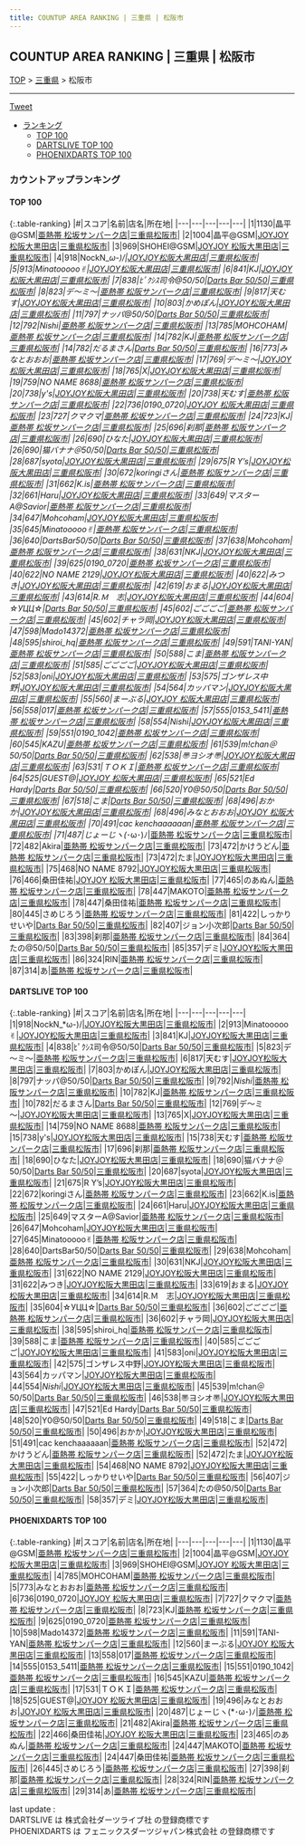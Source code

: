 ```yaml
---
title: COUNTUP AREA RANKING | 三重県 | 松阪市
---
```

## COUNTUP AREA RANKING | 三重県 | 松阪市

[TOP](/darts/rank/) > [三重県](/darts/rank/三重県/) > 松阪市

___

<a href="https://twitter.com/share?ref_src=twsrc%5Etfw" data-text="COUNTUP AREA RANKING | 三重県松阪市" class="twitter-share-button" data-hashtags="DARTSLIVE,PHOENIXDARTS,darts,ダーツ" data-show-count="false">Tweet</a>

* [ランキング](#カウントアップランキング)
    * [TOP 100](#top-100)
    * [DARTSLIVE TOP 100](#dartslive-top-100)
    * [PHOENIXDARTS TOP 100](#phoenixdarts-top-100)

### カウントアップランキング

#### TOP 100



{:.table-ranking}
|#|スコア|名前|店名|所在地|
|---|---|---|---|---|
|1|1130|<span class="rank-name-pd">晶平@GSM</span>|<a href="https://vs.phoenixdarts.com/jp/shop/shopDetailInfo/s_63458?s_seq=63458">亜熱帯 松坂サンパーク店</a>|<a href="/darts/rank/三重県/松阪市">三重県松阪市</a>|
|2|1004|<span class="rank-name-pd">晶平@GSM</span>|<a href="https://vs.phoenixdarts.com/jp/shop/shopDetailInfo/s_46733?s_seq=46733">JOYJOY 松阪大黒田店</a>|<a href="/darts/rank/三重県/松阪市">三重県松阪市</a>|
|3|969|<span class="rank-name-pd">SHOHEI@GSM</span>|<a href="https://vs.phoenixdarts.com/jp/shop/shopDetailInfo/s_46733?s_seq=46733">JOYJOY 松阪大黒田店</a>|<a href="/darts/rank/三重県/松阪市">三重県松阪市</a>|
|4|918|<span class="rank-name-dl">NockN_*ω-)/</span>|<a href="https://search.dartslive.com/jp/shop/e9893c98e6138b8a790ab824ce8730e5">JOYJOY松阪大黒田店</a>|<a href="/darts/rank/三重県/松阪市">三重県松阪市</a>|
|5|913|<span class="rank-name-dl">Minatooooo✌︎</span>|<a href="https://search.dartslive.com/jp/shop/e9893c98e6138b8a790ab824ce8730e5">JOYJOY松阪大黒田店</a>|<a href="/darts/rank/三重県/松阪市">三重県松阪市</a>|
|6|841|<span class="rank-name-dl">KJ</span>|<a href="https://search.dartslive.com/jp/shop/e9893c98e6138b8a790ab824ce8730e5">JOYJOY松阪大黒田店</a>|<a href="/darts/rank/三重県/松阪市">三重県松阪市</a>|
|7|838|<span class="rank-name-dl">ﾋﾟｸｼｽ司令@50/50</span>|<a href="https://search.dartslive.com/jp/shop/cb52587c41e9942d0d9b047a20a7ba1e">Darts Bar 50/50</a>|<a href="/darts/rank/三重県/松阪市">三重県松阪市</a>|
|8|823|<span class="rank-name-dl">デ～ミ～</span>|<a href="https://search.dartslive.com/jp/shop/e28bac3f00a9e07b28032249b44395af">亜熱帯 松阪サンパーク店</a>|<a href="/darts/rank/三重県/松阪市">三重県松阪市</a>|
|9|817|<span class="rank-name-dl">天むす</span>|<a href="https://search.dartslive.com/jp/shop/e9893c98e6138b8a790ab824ce8730e5">JOYJOY松阪大黒田店</a>|<a href="/darts/rank/三重県/松阪市">三重県松阪市</a>|
|10|803|<span class="rank-name-dl">かめぽん</span>|<a href="https://search.dartslive.com/jp/shop/e9893c98e6138b8a790ab824ce8730e5">JOYJOY松阪大黒田店</a>|<a href="/darts/rank/三重県/松阪市">三重県松阪市</a>|
|11|797|<span class="rank-name-dl">ナッパ@50/50</span>|<a href="https://search.dartslive.com/jp/shop/cb52587c41e9942d0d9b047a20a7ba1e">Darts Bar 50/50</a>|<a href="/darts/rank/三重県/松阪市">三重県松阪市</a>|
|12|792|<span class="rank-name-dl">*Nishi*</span>|<a href="https://search.dartslive.com/jp/shop/e28bac3f00a9e07b28032249b44395af">亜熱帯 松阪サンパーク店</a>|<a href="/darts/rank/三重県/松阪市">三重県松阪市</a>|
|13|785|<span class="rank-name-pd">MOHCOHAM</span>|<a href="https://vs.phoenixdarts.com/jp/shop/shopDetailInfo/s_63458?s_seq=63458">亜熱帯 松坂サンパーク店</a>|<a href="/darts/rank/三重県/松阪市">三重県松阪市</a>|
|14|782|<span class="rank-name-dl">KJ</span>|<a href="https://search.dartslive.com/jp/shop/e28bac3f00a9e07b28032249b44395af">亜熱帯 松阪サンパーク店</a>|<a href="/darts/rank/三重県/松阪市">三重県松阪市</a>|
|14|782|<span class="rank-name-dl">だるまさん</span>|<a href="https://search.dartslive.com/jp/shop/cb52587c41e9942d0d9b047a20a7ba1e">Darts Bar 50/50</a>|<a href="/darts/rank/三重県/松阪市">三重県松阪市</a>|
|16|773|<span class="rank-name-pd">みなとおおお</span>|<a href="https://vs.phoenixdarts.com/jp/shop/shopDetailInfo/s_63458?s_seq=63458">亜熱帯 松坂サンパーク店</a>|<a href="/darts/rank/三重県/松阪市">三重県松阪市</a>|
|17|769|<span class="rank-name-dl">デ～ミ～</span>|<a href="https://search.dartslive.com/jp/shop/e9893c98e6138b8a790ab824ce8730e5">JOYJOY松阪大黒田店</a>|<a href="/darts/rank/三重県/松阪市">三重県松阪市</a>|
|18|765|<span class="rank-name-dl">X</span>|<a href="https://search.dartslive.com/jp/shop/e9893c98e6138b8a790ab824ce8730e5">JOYJOY松阪大黒田店</a>|<a href="/darts/rank/三重県/松阪市">三重県松阪市</a>|
|19|759|<span class="rank-name-dl">NO NAME 8688</span>|<a href="https://search.dartslive.com/jp/shop/e28bac3f00a9e07b28032249b44395af">亜熱帯 松阪サンパーク店</a>|<a href="/darts/rank/三重県/松阪市">三重県松阪市</a>|
|20|738|<span class="rank-name-dl">y&#x27;s</span>|<a href="https://search.dartslive.com/jp/shop/e9893c98e6138b8a790ab824ce8730e5">JOYJOY松阪大黒田店</a>|<a href="/darts/rank/三重県/松阪市">三重県松阪市</a>|
|20|738|<span class="rank-name-dl">天むす</span>|<a href="https://search.dartslive.com/jp/shop/e28bac3f00a9e07b28032249b44395af">亜熱帯 松阪サンパーク店</a>|<a href="/darts/rank/三重県/松阪市">三重県松阪市</a>|
|22|736|<span class="rank-name-pd">0190_0720</span>|<a href="https://vs.phoenixdarts.com/jp/shop/shopDetailInfo/s_46733?s_seq=46733">JOYJOY 松阪大黒田店</a>|<a href="/darts/rank/三重県/松阪市">三重県松阪市</a>|
|23|727|<span class="rank-name-pd">クマクマ</span>|<a href="https://vs.phoenixdarts.com/jp/shop/shopDetailInfo/s_63458?s_seq=63458">亜熱帯 松坂サンパーク店</a>|<a href="/darts/rank/三重県/松阪市">三重県松阪市</a>|
|24|723|<span class="rank-name-pd">KJ</span>|<a href="https://vs.phoenixdarts.com/jp/shop/shopDetailInfo/s_63458?s_seq=63458">亜熱帯 松坂サンパーク店</a>|<a href="/darts/rank/三重県/松阪市">三重県松阪市</a>|
|25|696|<span class="rank-name-dl">刹那</span>|<a href="https://search.dartslive.com/jp/shop/e28bac3f00a9e07b28032249b44395af">亜熱帯 松阪サンパーク店</a>|<a href="/darts/rank/三重県/松阪市">三重県松阪市</a>|
|26|690|<span class="rank-name-dl">ひなた</span>|<a href="https://search.dartslive.com/jp/shop/e9893c98e6138b8a790ab824ce8730e5">JOYJOY松阪大黒田店</a>|<a href="/darts/rank/三重県/松阪市">三重県松阪市</a>|
|26|690|<span class="rank-name-dl">猫バナナ＠50/50</span>|<a href="https://search.dartslive.com/jp/shop/cb52587c41e9942d0d9b047a20a7ba1e">Darts Bar 50/50</a>|<a href="/darts/rank/三重県/松阪市">三重県松阪市</a>|
|28|687|<span class="rank-name-dl">syota</span>|<a href="https://search.dartslive.com/jp/shop/e9893c98e6138b8a790ab824ce8730e5">JOYJOY松阪大黒田店</a>|<a href="/darts/rank/三重県/松阪市">三重県松阪市</a>|
|29|675|<span class="rank-name-dl">R Y’s</span>|<a href="https://search.dartslive.com/jp/shop/e9893c98e6138b8a790ab824ce8730e5">JOYJOY松阪大黒田店</a>|<a href="/darts/rank/三重県/松阪市">三重県松阪市</a>|
|30|672|<span class="rank-name-dl">koringiさん</span>|<a href="https://search.dartslive.com/jp/shop/e28bac3f00a9e07b28032249b44395af">亜熱帯 松阪サンパーク店</a>|<a href="/darts/rank/三重県/松阪市">三重県松阪市</a>|
|31|662|<span class="rank-name-dl">K.is</span>|<a href="https://search.dartslive.com/jp/shop/e28bac3f00a9e07b28032249b44395af">亜熱帯 松阪サンパーク店</a>|<a href="/darts/rank/三重県/松阪市">三重県松阪市</a>|
|32|661|<span class="rank-name-dl">Haru</span>|<a href="https://search.dartslive.com/jp/shop/e9893c98e6138b8a790ab824ce8730e5">JOYJOY松阪大黒田店</a>|<a href="/darts/rank/三重県/松阪市">三重県松阪市</a>|
|33|649|<span class="rank-name-dl">マスターA@Savior</span>|<a href="https://search.dartslive.com/jp/shop/e28bac3f00a9e07b28032249b44395af">亜熱帯 松阪サンパーク店</a>|<a href="/darts/rank/三重県/松阪市">三重県松阪市</a>|
|34|647|<span class="rank-name-dl">Mohcoham</span>|<a href="https://search.dartslive.com/jp/shop/e9893c98e6138b8a790ab824ce8730e5">JOYJOY松阪大黒田店</a>|<a href="/darts/rank/三重県/松阪市">三重県松阪市</a>|
|35|645|<span class="rank-name-dl">Minatooooo✌︎</span>|<a href="https://search.dartslive.com/jp/shop/e28bac3f00a9e07b28032249b44395af">亜熱帯 松阪サンパーク店</a>|<a href="/darts/rank/三重県/松阪市">三重県松阪市</a>|
|36|640|<span class="rank-name-dl">DartsBar50/50</span>|<a href="https://search.dartslive.com/jp/shop/cb52587c41e9942d0d9b047a20a7ba1e">Darts Bar 50/50</a>|<a href="/darts/rank/三重県/松阪市">三重県松阪市</a>|
|37|638|<span class="rank-name-dl">Mohcoham</span>|<a href="https://search.dartslive.com/jp/shop/e28bac3f00a9e07b28032249b44395af">亜熱帯 松阪サンパーク店</a>|<a href="/darts/rank/三重県/松阪市">三重県松阪市</a>|
|38|631|<span class="rank-name-dl">NKJ</span>|<a href="https://search.dartslive.com/jp/shop/e9893c98e6138b8a790ab824ce8730e5">JOYJOY松阪大黒田店</a>|<a href="/darts/rank/三重県/松阪市">三重県松阪市</a>|
|39|625|<span class="rank-name-pd">0190_0720</span>|<a href="https://vs.phoenixdarts.com/jp/shop/shopDetailInfo/s_63458?s_seq=63458">亜熱帯 松坂サンパーク店</a>|<a href="/darts/rank/三重県/松阪市">三重県松阪市</a>|
|40|622|<span class="rank-name-dl">NO NAME 2129</span>|<a href="https://search.dartslive.com/jp/shop/e9893c98e6138b8a790ab824ce8730e5">JOYJOY松阪大黒田店</a>|<a href="/darts/rank/三重県/松阪市">三重県松阪市</a>|
|40|622|<span class="rank-name-dl">みつき</span>|<a href="https://search.dartslive.com/jp/shop/e9893c98e6138b8a790ab824ce8730e5">JOYJOY松阪大黒田店</a>|<a href="/darts/rank/三重県/松阪市">三重県松阪市</a>|
|42|619|<span class="rank-name-dl">おまる</span>|<a href="https://search.dartslive.com/jp/shop/e9893c98e6138b8a790ab824ce8730e5">JOYJOY松阪大黒田店</a>|<a href="/darts/rank/三重県/松阪市">三重県松阪市</a>|
|43|614|<span class="rank-name-dl">R.Ｍ　志</span>|<a href="https://search.dartslive.com/jp/shop/e9893c98e6138b8a790ab824ce8730e5">JOYJOY松阪大黒田店</a>|<a href="/darts/rank/三重県/松阪市">三重県松阪市</a>|
|44|604|<span class="rank-name-dl">☆УЦЦ☆</span>|<a href="https://search.dartslive.com/jp/shop/cb52587c41e9942d0d9b047a20a7ba1e">Darts Bar 50/50</a>|<a href="/darts/rank/三重県/松阪市">三重県松阪市</a>|
|45|602|<span class="rank-name-dl">ごごごご</span>|<a href="https://search.dartslive.com/jp/shop/e28bac3f00a9e07b28032249b44395af">亜熱帯 松阪サンパーク店</a>|<a href="/darts/rank/三重県/松阪市">三重県松阪市</a>|
|45|602|<span class="rank-name-dl">チャラ岡</span>|<a href="https://search.dartslive.com/jp/shop/e9893c98e6138b8a790ab824ce8730e5">JOYJOY松阪大黒田店</a>|<a href="/darts/rank/三重県/松阪市">三重県松阪市</a>|
|47|598|<span class="rank-name-pd">Mado14372</span>|<a href="https://vs.phoenixdarts.com/jp/shop/shopDetailInfo/s_63458?s_seq=63458">亜熱帯 松坂サンパーク店</a>|<a href="/darts/rank/三重県/松阪市">三重県松阪市</a>|
|48|595|<span class="rank-name-dl">shiroi_hq</span>|<a href="https://search.dartslive.com/jp/shop/e28bac3f00a9e07b28032249b44395af">亜熱帯 松阪サンパーク店</a>|<a href="/darts/rank/三重県/松阪市">三重県松阪市</a>|
|49|591|<span class="rank-name-pd">TANI-YAN</span>|<a href="https://vs.phoenixdarts.com/jp/shop/shopDetailInfo/s_63458?s_seq=63458">亜熱帯 松坂サンパーク店</a>|<a href="/darts/rank/三重県/松阪市">三重県松阪市</a>|
|50|588|<span class="rank-name-dl">こま</span>|<a href="https://search.dartslive.com/jp/shop/e28bac3f00a9e07b28032249b44395af">亜熱帯 松阪サンパーク店</a>|<a href="/darts/rank/三重県/松阪市">三重県松阪市</a>|
|51|585|<span class="rank-name-dl">ごごごご</span>|<a href="https://search.dartslive.com/jp/shop/e9893c98e6138b8a790ab824ce8730e5">JOYJOY松阪大黒田店</a>|<a href="/darts/rank/三重県/松阪市">三重県松阪市</a>|
|52|583|<span class="rank-name-dl">oni</span>|<a href="https://search.dartslive.com/jp/shop/e9893c98e6138b8a790ab824ce8730e5">JOYJOY松阪大黒田店</a>|<a href="/darts/rank/三重県/松阪市">三重県松阪市</a>|
|53|575|<span class="rank-name-dl">ゴンザレス中野</span>|<a href="https://search.dartslive.com/jp/shop/e9893c98e6138b8a790ab824ce8730e5">JOYJOY松阪大黒田店</a>|<a href="/darts/rank/三重県/松阪市">三重県松阪市</a>|
|54|564|<span class="rank-name-dl">カッパマン</span>|<a href="https://search.dartslive.com/jp/shop/e9893c98e6138b8a790ab824ce8730e5">JOYJOY松阪大黒田店</a>|<a href="/darts/rank/三重県/松阪市">三重県松阪市</a>|
|55|560|<span class="rank-name-pd">まーぶる</span>|<a href="https://vs.phoenixdarts.com/jp/shop/shopDetailInfo/s_46733?s_seq=46733">JOYJOY 松阪大黒田店</a>|<a href="/darts/rank/三重県/松阪市">三重県松阪市</a>|
|56|558|<span class="rank-name-pd">017</span>|<a href="https://vs.phoenixdarts.com/jp/shop/shopDetailInfo/s_63458?s_seq=63458">亜熱帯 松坂サンパーク店</a>|<a href="/darts/rank/三重県/松阪市">三重県松阪市</a>|
|57|555|<span class="rank-name-pd">0153_5411</span>|<a href="https://vs.phoenixdarts.com/jp/shop/shopDetailInfo/s_63458?s_seq=63458">亜熱帯 松坂サンパーク店</a>|<a href="/darts/rank/三重県/松阪市">三重県松阪市</a>|
|58|554|<span class="rank-name-dl">*Nishi*</span>|<a href="https://search.dartslive.com/jp/shop/e9893c98e6138b8a790ab824ce8730e5">JOYJOY松阪大黒田店</a>|<a href="/darts/rank/三重県/松阪市">三重県松阪市</a>|
|59|551|<span class="rank-name-pd">0190_1042</span>|<a href="https://vs.phoenixdarts.com/jp/shop/shopDetailInfo/s_63458?s_seq=63458">亜熱帯 松坂サンパーク店</a>|<a href="/darts/rank/三重県/松阪市">三重県松阪市</a>|
|60|545|<span class="rank-name-pd">KAZU</span>|<a href="https://vs.phoenixdarts.com/jp/shop/shopDetailInfo/s_63458?s_seq=63458">亜熱帯 松坂サンパーク店</a>|<a href="/darts/rank/三重県/松阪市">三重県松阪市</a>|
|61|539|<span class="rank-name-dl">m!chan＠50/50</span>|<a href="https://search.dartslive.com/jp/shop/cb52587c41e9942d0d9b047a20a7ba1e">Darts Bar 50/50</a>|<a href="/darts/rank/三重県/松阪市">三重県松阪市</a>|
|62|538|<span class="rank-name-dl">〠ヨシオ〠</span>|<a href="https://search.dartslive.com/jp/shop/e9893c98e6138b8a790ab824ce8730e5">JOYJOY松阪大黒田店</a>|<a href="/darts/rank/三重県/松阪市">三重県松阪市</a>|
|63|531|<span class="rank-name-pd">ＴＯＫＩ</span>|<a href="https://vs.phoenixdarts.com/jp/shop/shopDetailInfo/s_63458?s_seq=63458">亜熱帯 松坂サンパーク店</a>|<a href="/darts/rank/三重県/松阪市">三重県松阪市</a>|
|64|525|<span class="rank-name-pd">GUEST@</span>|<a href="https://vs.phoenixdarts.com/jp/shop/shopDetailInfo/s_46733?s_seq=46733">JOYJOY 松阪大黒田店</a>|<a href="/darts/rank/三重県/松阪市">三重県松阪市</a>|
|65|521|<span class="rank-name-dl">Ed Hardy</span>|<a href="https://search.dartslive.com/jp/shop/cb52587c41e9942d0d9b047a20a7ba1e">Darts Bar 50/50</a>|<a href="/darts/rank/三重県/松阪市">三重県松阪市</a>|
|66|520|<span class="rank-name-dl">Y0@50/50</span>|<a href="https://search.dartslive.com/jp/shop/cb52587c41e9942d0d9b047a20a7ba1e">Darts Bar 50/50</a>|<a href="/darts/rank/三重県/松阪市">三重県松阪市</a>|
|67|518|<span class="rank-name-dl">こま</span>|<a href="https://search.dartslive.com/jp/shop/cb52587c41e9942d0d9b047a20a7ba1e">Darts Bar 50/50</a>|<a href="/darts/rank/三重県/松阪市">三重県松阪市</a>|
|68|496|<span class="rank-name-dl">おかか</span>|<a href="https://search.dartslive.com/jp/shop/e9893c98e6138b8a790ab824ce8730e5">JOYJOY松阪大黒田店</a>|<a href="/darts/rank/三重県/松阪市">三重県松阪市</a>|
|68|496|<span class="rank-name-pd">みなとおおお</span>|<a href="https://vs.phoenixdarts.com/jp/shop/shopDetailInfo/s_46733?s_seq=46733">JOYJOY 松阪大黒田店</a>|<a href="/darts/rank/三重県/松阪市">三重県松阪市</a>|
|70|491|<span class="rank-name-dl">cac kenchaaaaaan</span>|<a href="https://search.dartslive.com/jp/shop/e28bac3f00a9e07b28032249b44395af">亜熱帯 松阪サンパーク店</a>|<a href="/darts/rank/三重県/松阪市">三重県松阪市</a>|
|71|487|<span class="rank-name-pd">じょーじヽ(*･ω･)ﾉ</span>|<a href="https://vs.phoenixdarts.com/jp/shop/shopDetailInfo/s_63458?s_seq=63458">亜熱帯 松坂サンパーク店</a>|<a href="/darts/rank/三重県/松阪市">三重県松阪市</a>|
|72|482|<span class="rank-name-pd">Akira</span>|<a href="https://vs.phoenixdarts.com/jp/shop/shopDetailInfo/s_63458?s_seq=63458">亜熱帯 松坂サンパーク店</a>|<a href="/darts/rank/三重県/松阪市">三重県松阪市</a>|
|73|472|<span class="rank-name-dl">かけうどん</span>|<a href="https://search.dartslive.com/jp/shop/e28bac3f00a9e07b28032249b44395af">亜熱帯 松阪サンパーク店</a>|<a href="/darts/rank/三重県/松阪市">三重県松阪市</a>|
|73|472|<span class="rank-name-dl">たま</span>|<a href="https://search.dartslive.com/jp/shop/e9893c98e6138b8a790ab824ce8730e5">JOYJOY松阪大黒田店</a>|<a href="/darts/rank/三重県/松阪市">三重県松阪市</a>|
|75|468|<span class="rank-name-dl">NO NAME 8792</span>|<a href="https://search.dartslive.com/jp/shop/e9893c98e6138b8a790ab824ce8730e5">JOYJOY松阪大黒田店</a>|<a href="/darts/rank/三重県/松阪市">三重県松阪市</a>|
|76|466|<span class="rank-name-pd">桑田佳祐</span>|<a href="https://vs.phoenixdarts.com/jp/shop/shopDetailInfo/s_46733?s_seq=46733">JOYJOY 松阪大黒田店</a>|<a href="/darts/rank/三重県/松阪市">三重県松阪市</a>|
|77|465|<span class="rank-name-pd">のあぬん</span>|<a href="https://vs.phoenixdarts.com/jp/shop/shopDetailInfo/s_63458?s_seq=63458">亜熱帯 松坂サンパーク店</a>|<a href="/darts/rank/三重県/松阪市">三重県松阪市</a>|
|78|447|<span class="rank-name-pd">MAKOTO</span>|<a href="https://vs.phoenixdarts.com/jp/shop/shopDetailInfo/s_63458?s_seq=63458">亜熱帯 松坂サンパーク店</a>|<a href="/darts/rank/三重県/松阪市">三重県松阪市</a>|
|78|447|<span class="rank-name-pd">桑田佳祐</span>|<a href="https://vs.phoenixdarts.com/jp/shop/shopDetailInfo/s_63458?s_seq=63458">亜熱帯 松坂サンパーク店</a>|<a href="/darts/rank/三重県/松阪市">三重県松阪市</a>|
|80|445|<span class="rank-name-pd">さめじろう</span>|<a href="https://vs.phoenixdarts.com/jp/shop/shopDetailInfo/s_63458?s_seq=63458">亜熱帯 松坂サンパーク店</a>|<a href="/darts/rank/三重県/松阪市">三重県松阪市</a>|
|81|422|<span class="rank-name-dl">しっかりせいや</span>|<a href="https://search.dartslive.com/jp/shop/cb52587c41e9942d0d9b047a20a7ba1e">Darts Bar 50/50</a>|<a href="/darts/rank/三重県/松阪市">三重県松阪市</a>|
|82|407|<span class="rank-name-dl">ジョン小次郎</span>|<a href="https://search.dartslive.com/jp/shop/cb52587c41e9942d0d9b047a20a7ba1e">Darts Bar 50/50</a>|<a href="/darts/rank/三重県/松阪市">三重県松阪市</a>|
|83|398|<span class="rank-name-pd">刹那</span>|<a href="https://vs.phoenixdarts.com/jp/shop/shopDetailInfo/s_63458?s_seq=63458">亜熱帯 松坂サンパーク店</a>|<a href="/darts/rank/三重県/松阪市">三重県松阪市</a>|
|84|364|<span class="rank-name-dl">たの@50/50</span>|<a href="https://search.dartslive.com/jp/shop/cb52587c41e9942d0d9b047a20a7ba1e">Darts Bar 50/50</a>|<a href="/darts/rank/三重県/松阪市">三重県松阪市</a>|
|85|357|<span class="rank-name-dl">デミ</span>|<a href="https://search.dartslive.com/jp/shop/e9893c98e6138b8a790ab824ce8730e5">JOYJOY松阪大黒田店</a>|<a href="/darts/rank/三重県/松阪市">三重県松阪市</a>|
|86|324|<span class="rank-name-pd">RIN</span>|<a href="https://vs.phoenixdarts.com/jp/shop/shopDetailInfo/s_63458?s_seq=63458">亜熱帯 松坂サンパーク店</a>|<a href="/darts/rank/三重県/松阪市">三重県松阪市</a>|
|87|314|<span class="rank-name-pd">あ</span>|<a href="https://vs.phoenixdarts.com/jp/shop/shopDetailInfo/s_63458?s_seq=63458">亜熱帯 松坂サンパーク店</a>|<a href="/darts/rank/三重県/松阪市">三重県松阪市</a>|


#### DARTSLIVE TOP 100



{:.table-ranking}
|#|スコア|名前|店名|所在地|
|---|---|---|---|---|
|1|918|<span class="rank-name-dl">NockN_*ω-)/</span>|<a href="https://search.dartslive.com/jp/shop/e9893c98e6138b8a790ab824ce8730e5">JOYJOY松阪大黒田店</a>|<a href="/darts/rank/三重県/松阪市">三重県松阪市</a>|
|2|913|<span class="rank-name-dl">Minatooooo✌︎</span>|<a href="https://search.dartslive.com/jp/shop/e9893c98e6138b8a790ab824ce8730e5">JOYJOY松阪大黒田店</a>|<a href="/darts/rank/三重県/松阪市">三重県松阪市</a>|
|3|841|<span class="rank-name-dl">KJ</span>|<a href="https://search.dartslive.com/jp/shop/e9893c98e6138b8a790ab824ce8730e5">JOYJOY松阪大黒田店</a>|<a href="/darts/rank/三重県/松阪市">三重県松阪市</a>|
|4|838|<span class="rank-name-dl">ﾋﾟｸｼｽ司令@50/50</span>|<a href="https://search.dartslive.com/jp/shop/cb52587c41e9942d0d9b047a20a7ba1e">Darts Bar 50/50</a>|<a href="/darts/rank/三重県/松阪市">三重県松阪市</a>|
|5|823|<span class="rank-name-dl">デ～ミ～</span>|<a href="https://search.dartslive.com/jp/shop/e28bac3f00a9e07b28032249b44395af">亜熱帯 松阪サンパーク店</a>|<a href="/darts/rank/三重県/松阪市">三重県松阪市</a>|
|6|817|<span class="rank-name-dl">天むす</span>|<a href="https://search.dartslive.com/jp/shop/e9893c98e6138b8a790ab824ce8730e5">JOYJOY松阪大黒田店</a>|<a href="/darts/rank/三重県/松阪市">三重県松阪市</a>|
|7|803|<span class="rank-name-dl">かめぽん</span>|<a href="https://search.dartslive.com/jp/shop/e9893c98e6138b8a790ab824ce8730e5">JOYJOY松阪大黒田店</a>|<a href="/darts/rank/三重県/松阪市">三重県松阪市</a>|
|8|797|<span class="rank-name-dl">ナッパ@50/50</span>|<a href="https://search.dartslive.com/jp/shop/cb52587c41e9942d0d9b047a20a7ba1e">Darts Bar 50/50</a>|<a href="/darts/rank/三重県/松阪市">三重県松阪市</a>|
|9|792|<span class="rank-name-dl">*Nishi*</span>|<a href="https://search.dartslive.com/jp/shop/e28bac3f00a9e07b28032249b44395af">亜熱帯 松阪サンパーク店</a>|<a href="/darts/rank/三重県/松阪市">三重県松阪市</a>|
|10|782|<span class="rank-name-dl">KJ</span>|<a href="https://search.dartslive.com/jp/shop/e28bac3f00a9e07b28032249b44395af">亜熱帯 松阪サンパーク店</a>|<a href="/darts/rank/三重県/松阪市">三重県松阪市</a>|
|10|782|<span class="rank-name-dl">だるまさん</span>|<a href="https://search.dartslive.com/jp/shop/cb52587c41e9942d0d9b047a20a7ba1e">Darts Bar 50/50</a>|<a href="/darts/rank/三重県/松阪市">三重県松阪市</a>|
|12|769|<span class="rank-name-dl">デ～ミ～</span>|<a href="https://search.dartslive.com/jp/shop/e9893c98e6138b8a790ab824ce8730e5">JOYJOY松阪大黒田店</a>|<a href="/darts/rank/三重県/松阪市">三重県松阪市</a>|
|13|765|<span class="rank-name-dl">X</span>|<a href="https://search.dartslive.com/jp/shop/e9893c98e6138b8a790ab824ce8730e5">JOYJOY松阪大黒田店</a>|<a href="/darts/rank/三重県/松阪市">三重県松阪市</a>|
|14|759|<span class="rank-name-dl">NO NAME 8688</span>|<a href="https://search.dartslive.com/jp/shop/e28bac3f00a9e07b28032249b44395af">亜熱帯 松阪サンパーク店</a>|<a href="/darts/rank/三重県/松阪市">三重県松阪市</a>|
|15|738|<span class="rank-name-dl">y&#x27;s</span>|<a href="https://search.dartslive.com/jp/shop/e9893c98e6138b8a790ab824ce8730e5">JOYJOY松阪大黒田店</a>|<a href="/darts/rank/三重県/松阪市">三重県松阪市</a>|
|15|738|<span class="rank-name-dl">天むす</span>|<a href="https://search.dartslive.com/jp/shop/e28bac3f00a9e07b28032249b44395af">亜熱帯 松阪サンパーク店</a>|<a href="/darts/rank/三重県/松阪市">三重県松阪市</a>|
|17|696|<span class="rank-name-dl">刹那</span>|<a href="https://search.dartslive.com/jp/shop/e28bac3f00a9e07b28032249b44395af">亜熱帯 松阪サンパーク店</a>|<a href="/darts/rank/三重県/松阪市">三重県松阪市</a>|
|18|690|<span class="rank-name-dl">ひなた</span>|<a href="https://search.dartslive.com/jp/shop/e9893c98e6138b8a790ab824ce8730e5">JOYJOY松阪大黒田店</a>|<a href="/darts/rank/三重県/松阪市">三重県松阪市</a>|
|18|690|<span class="rank-name-dl">猫バナナ＠50/50</span>|<a href="https://search.dartslive.com/jp/shop/cb52587c41e9942d0d9b047a20a7ba1e">Darts Bar 50/50</a>|<a href="/darts/rank/三重県/松阪市">三重県松阪市</a>|
|20|687|<span class="rank-name-dl">syota</span>|<a href="https://search.dartslive.com/jp/shop/e9893c98e6138b8a790ab824ce8730e5">JOYJOY松阪大黒田店</a>|<a href="/darts/rank/三重県/松阪市">三重県松阪市</a>|
|21|675|<span class="rank-name-dl">R Y’s</span>|<a href="https://search.dartslive.com/jp/shop/e9893c98e6138b8a790ab824ce8730e5">JOYJOY松阪大黒田店</a>|<a href="/darts/rank/三重県/松阪市">三重県松阪市</a>|
|22|672|<span class="rank-name-dl">koringiさん</span>|<a href="https://search.dartslive.com/jp/shop/e28bac3f00a9e07b28032249b44395af">亜熱帯 松阪サンパーク店</a>|<a href="/darts/rank/三重県/松阪市">三重県松阪市</a>|
|23|662|<span class="rank-name-dl">K.is</span>|<a href="https://search.dartslive.com/jp/shop/e28bac3f00a9e07b28032249b44395af">亜熱帯 松阪サンパーク店</a>|<a href="/darts/rank/三重県/松阪市">三重県松阪市</a>|
|24|661|<span class="rank-name-dl">Haru</span>|<a href="https://search.dartslive.com/jp/shop/e9893c98e6138b8a790ab824ce8730e5">JOYJOY松阪大黒田店</a>|<a href="/darts/rank/三重県/松阪市">三重県松阪市</a>|
|25|649|<span class="rank-name-dl">マスターA@Savior</span>|<a href="https://search.dartslive.com/jp/shop/e28bac3f00a9e07b28032249b44395af">亜熱帯 松阪サンパーク店</a>|<a href="/darts/rank/三重県/松阪市">三重県松阪市</a>|
|26|647|<span class="rank-name-dl">Mohcoham</span>|<a href="https://search.dartslive.com/jp/shop/e9893c98e6138b8a790ab824ce8730e5">JOYJOY松阪大黒田店</a>|<a href="/darts/rank/三重県/松阪市">三重県松阪市</a>|
|27|645|<span class="rank-name-dl">Minatooooo✌︎</span>|<a href="https://search.dartslive.com/jp/shop/e28bac3f00a9e07b28032249b44395af">亜熱帯 松阪サンパーク店</a>|<a href="/darts/rank/三重県/松阪市">三重県松阪市</a>|
|28|640|<span class="rank-name-dl">DartsBar50/50</span>|<a href="https://search.dartslive.com/jp/shop/cb52587c41e9942d0d9b047a20a7ba1e">Darts Bar 50/50</a>|<a href="/darts/rank/三重県/松阪市">三重県松阪市</a>|
|29|638|<span class="rank-name-dl">Mohcoham</span>|<a href="https://search.dartslive.com/jp/shop/e28bac3f00a9e07b28032249b44395af">亜熱帯 松阪サンパーク店</a>|<a href="/darts/rank/三重県/松阪市">三重県松阪市</a>|
|30|631|<span class="rank-name-dl">NKJ</span>|<a href="https://search.dartslive.com/jp/shop/e9893c98e6138b8a790ab824ce8730e5">JOYJOY松阪大黒田店</a>|<a href="/darts/rank/三重県/松阪市">三重県松阪市</a>|
|31|622|<span class="rank-name-dl">NO NAME 2129</span>|<a href="https://search.dartslive.com/jp/shop/e9893c98e6138b8a790ab824ce8730e5">JOYJOY松阪大黒田店</a>|<a href="/darts/rank/三重県/松阪市">三重県松阪市</a>|
|31|622|<span class="rank-name-dl">みつき</span>|<a href="https://search.dartslive.com/jp/shop/e9893c98e6138b8a790ab824ce8730e5">JOYJOY松阪大黒田店</a>|<a href="/darts/rank/三重県/松阪市">三重県松阪市</a>|
|33|619|<span class="rank-name-dl">おまる</span>|<a href="https://search.dartslive.com/jp/shop/e9893c98e6138b8a790ab824ce8730e5">JOYJOY松阪大黒田店</a>|<a href="/darts/rank/三重県/松阪市">三重県松阪市</a>|
|34|614|<span class="rank-name-dl">R.Ｍ　志</span>|<a href="https://search.dartslive.com/jp/shop/e9893c98e6138b8a790ab824ce8730e5">JOYJOY松阪大黒田店</a>|<a href="/darts/rank/三重県/松阪市">三重県松阪市</a>|
|35|604|<span class="rank-name-dl">☆УЦЦ☆</span>|<a href="https://search.dartslive.com/jp/shop/cb52587c41e9942d0d9b047a20a7ba1e">Darts Bar 50/50</a>|<a href="/darts/rank/三重県/松阪市">三重県松阪市</a>|
|36|602|<span class="rank-name-dl">ごごごご</span>|<a href="https://search.dartslive.com/jp/shop/e28bac3f00a9e07b28032249b44395af">亜熱帯 松阪サンパーク店</a>|<a href="/darts/rank/三重県/松阪市">三重県松阪市</a>|
|36|602|<span class="rank-name-dl">チャラ岡</span>|<a href="https://search.dartslive.com/jp/shop/e9893c98e6138b8a790ab824ce8730e5">JOYJOY松阪大黒田店</a>|<a href="/darts/rank/三重県/松阪市">三重県松阪市</a>|
|38|595|<span class="rank-name-dl">shiroi_hq</span>|<a href="https://search.dartslive.com/jp/shop/e28bac3f00a9e07b28032249b44395af">亜熱帯 松阪サンパーク店</a>|<a href="/darts/rank/三重県/松阪市">三重県松阪市</a>|
|39|588|<span class="rank-name-dl">こま</span>|<a href="https://search.dartslive.com/jp/shop/e28bac3f00a9e07b28032249b44395af">亜熱帯 松阪サンパーク店</a>|<a href="/darts/rank/三重県/松阪市">三重県松阪市</a>|
|40|585|<span class="rank-name-dl">ごごごご</span>|<a href="https://search.dartslive.com/jp/shop/e9893c98e6138b8a790ab824ce8730e5">JOYJOY松阪大黒田店</a>|<a href="/darts/rank/三重県/松阪市">三重県松阪市</a>|
|41|583|<span class="rank-name-dl">oni</span>|<a href="https://search.dartslive.com/jp/shop/e9893c98e6138b8a790ab824ce8730e5">JOYJOY松阪大黒田店</a>|<a href="/darts/rank/三重県/松阪市">三重県松阪市</a>|
|42|575|<span class="rank-name-dl">ゴンザレス中野</span>|<a href="https://search.dartslive.com/jp/shop/e9893c98e6138b8a790ab824ce8730e5">JOYJOY松阪大黒田店</a>|<a href="/darts/rank/三重県/松阪市">三重県松阪市</a>|
|43|564|<span class="rank-name-dl">カッパマン</span>|<a href="https://search.dartslive.com/jp/shop/e9893c98e6138b8a790ab824ce8730e5">JOYJOY松阪大黒田店</a>|<a href="/darts/rank/三重県/松阪市">三重県松阪市</a>|
|44|554|<span class="rank-name-dl">*Nishi*</span>|<a href="https://search.dartslive.com/jp/shop/e9893c98e6138b8a790ab824ce8730e5">JOYJOY松阪大黒田店</a>|<a href="/darts/rank/三重県/松阪市">三重県松阪市</a>|
|45|539|<span class="rank-name-dl">m!chan＠50/50</span>|<a href="https://search.dartslive.com/jp/shop/cb52587c41e9942d0d9b047a20a7ba1e">Darts Bar 50/50</a>|<a href="/darts/rank/三重県/松阪市">三重県松阪市</a>|
|46|538|<span class="rank-name-dl">〠ヨシオ〠</span>|<a href="https://search.dartslive.com/jp/shop/e9893c98e6138b8a790ab824ce8730e5">JOYJOY松阪大黒田店</a>|<a href="/darts/rank/三重県/松阪市">三重県松阪市</a>|
|47|521|<span class="rank-name-dl">Ed Hardy</span>|<a href="https://search.dartslive.com/jp/shop/cb52587c41e9942d0d9b047a20a7ba1e">Darts Bar 50/50</a>|<a href="/darts/rank/三重県/松阪市">三重県松阪市</a>|
|48|520|<span class="rank-name-dl">Y0@50/50</span>|<a href="https://search.dartslive.com/jp/shop/cb52587c41e9942d0d9b047a20a7ba1e">Darts Bar 50/50</a>|<a href="/darts/rank/三重県/松阪市">三重県松阪市</a>|
|49|518|<span class="rank-name-dl">こま</span>|<a href="https://search.dartslive.com/jp/shop/cb52587c41e9942d0d9b047a20a7ba1e">Darts Bar 50/50</a>|<a href="/darts/rank/三重県/松阪市">三重県松阪市</a>|
|50|496|<span class="rank-name-dl">おかか</span>|<a href="https://search.dartslive.com/jp/shop/e9893c98e6138b8a790ab824ce8730e5">JOYJOY松阪大黒田店</a>|<a href="/darts/rank/三重県/松阪市">三重県松阪市</a>|
|51|491|<span class="rank-name-dl">cac kenchaaaaaan</span>|<a href="https://search.dartslive.com/jp/shop/e28bac3f00a9e07b28032249b44395af">亜熱帯 松阪サンパーク店</a>|<a href="/darts/rank/三重県/松阪市">三重県松阪市</a>|
|52|472|<span class="rank-name-dl">かけうどん</span>|<a href="https://search.dartslive.com/jp/shop/e28bac3f00a9e07b28032249b44395af">亜熱帯 松阪サンパーク店</a>|<a href="/darts/rank/三重県/松阪市">三重県松阪市</a>|
|52|472|<span class="rank-name-dl">たま</span>|<a href="https://search.dartslive.com/jp/shop/e9893c98e6138b8a790ab824ce8730e5">JOYJOY松阪大黒田店</a>|<a href="/darts/rank/三重県/松阪市">三重県松阪市</a>|
|54|468|<span class="rank-name-dl">NO NAME 8792</span>|<a href="https://search.dartslive.com/jp/shop/e9893c98e6138b8a790ab824ce8730e5">JOYJOY松阪大黒田店</a>|<a href="/darts/rank/三重県/松阪市">三重県松阪市</a>|
|55|422|<span class="rank-name-dl">しっかりせいや</span>|<a href="https://search.dartslive.com/jp/shop/cb52587c41e9942d0d9b047a20a7ba1e">Darts Bar 50/50</a>|<a href="/darts/rank/三重県/松阪市">三重県松阪市</a>|
|56|407|<span class="rank-name-dl">ジョン小次郎</span>|<a href="https://search.dartslive.com/jp/shop/cb52587c41e9942d0d9b047a20a7ba1e">Darts Bar 50/50</a>|<a href="/darts/rank/三重県/松阪市">三重県松阪市</a>|
|57|364|<span class="rank-name-dl">たの@50/50</span>|<a href="https://search.dartslive.com/jp/shop/cb52587c41e9942d0d9b047a20a7ba1e">Darts Bar 50/50</a>|<a href="/darts/rank/三重県/松阪市">三重県松阪市</a>|
|58|357|<span class="rank-name-dl">デミ</span>|<a href="https://search.dartslive.com/jp/shop/e9893c98e6138b8a790ab824ce8730e5">JOYJOY松阪大黒田店</a>|<a href="/darts/rank/三重県/松阪市">三重県松阪市</a>|


#### PHOENIXDARTS TOP 100



{:.table-ranking}
|#|スコア|名前|店名|所在地|
|---|---|---|---|---|
|1|1130|<span class="rank-name-pd">晶平@GSM</span>|<a href="https://vs.phoenixdarts.com/jp/shop/shopDetailInfo/s_63458?s_seq=63458">亜熱帯 松坂サンパーク店</a>|<a href="/darts/rank/三重県/松阪市">三重県松阪市</a>|
|2|1004|<span class="rank-name-pd">晶平@GSM</span>|<a href="https://vs.phoenixdarts.com/jp/shop/shopDetailInfo/s_46733?s_seq=46733">JOYJOY 松阪大黒田店</a>|<a href="/darts/rank/三重県/松阪市">三重県松阪市</a>|
|3|969|<span class="rank-name-pd">SHOHEI@GSM</span>|<a href="https://vs.phoenixdarts.com/jp/shop/shopDetailInfo/s_46733?s_seq=46733">JOYJOY 松阪大黒田店</a>|<a href="/darts/rank/三重県/松阪市">三重県松阪市</a>|
|4|785|<span class="rank-name-pd">MOHCOHAM</span>|<a href="https://vs.phoenixdarts.com/jp/shop/shopDetailInfo/s_63458?s_seq=63458">亜熱帯 松坂サンパーク店</a>|<a href="/darts/rank/三重県/松阪市">三重県松阪市</a>|
|5|773|<span class="rank-name-pd">みなとおおお</span>|<a href="https://vs.phoenixdarts.com/jp/shop/shopDetailInfo/s_63458?s_seq=63458">亜熱帯 松坂サンパーク店</a>|<a href="/darts/rank/三重県/松阪市">三重県松阪市</a>|
|6|736|<span class="rank-name-pd">0190_0720</span>|<a href="https://vs.phoenixdarts.com/jp/shop/shopDetailInfo/s_46733?s_seq=46733">JOYJOY 松阪大黒田店</a>|<a href="/darts/rank/三重県/松阪市">三重県松阪市</a>|
|7|727|<span class="rank-name-pd">クマクマ</span>|<a href="https://vs.phoenixdarts.com/jp/shop/shopDetailInfo/s_63458?s_seq=63458">亜熱帯 松坂サンパーク店</a>|<a href="/darts/rank/三重県/松阪市">三重県松阪市</a>|
|8|723|<span class="rank-name-pd">KJ</span>|<a href="https://vs.phoenixdarts.com/jp/shop/shopDetailInfo/s_63458?s_seq=63458">亜熱帯 松坂サンパーク店</a>|<a href="/darts/rank/三重県/松阪市">三重県松阪市</a>|
|9|625|<span class="rank-name-pd">0190_0720</span>|<a href="https://vs.phoenixdarts.com/jp/shop/shopDetailInfo/s_63458?s_seq=63458">亜熱帯 松坂サンパーク店</a>|<a href="/darts/rank/三重県/松阪市">三重県松阪市</a>|
|10|598|<span class="rank-name-pd">Mado14372</span>|<a href="https://vs.phoenixdarts.com/jp/shop/shopDetailInfo/s_63458?s_seq=63458">亜熱帯 松坂サンパーク店</a>|<a href="/darts/rank/三重県/松阪市">三重県松阪市</a>|
|11|591|<span class="rank-name-pd">TANI-YAN</span>|<a href="https://vs.phoenixdarts.com/jp/shop/shopDetailInfo/s_63458?s_seq=63458">亜熱帯 松坂サンパーク店</a>|<a href="/darts/rank/三重県/松阪市">三重県松阪市</a>|
|12|560|<span class="rank-name-pd">まーぶる</span>|<a href="https://vs.phoenixdarts.com/jp/shop/shopDetailInfo/s_46733?s_seq=46733">JOYJOY 松阪大黒田店</a>|<a href="/darts/rank/三重県/松阪市">三重県松阪市</a>|
|13|558|<span class="rank-name-pd">017</span>|<a href="https://vs.phoenixdarts.com/jp/shop/shopDetailInfo/s_63458?s_seq=63458">亜熱帯 松坂サンパーク店</a>|<a href="/darts/rank/三重県/松阪市">三重県松阪市</a>|
|14|555|<span class="rank-name-pd">0153_5411</span>|<a href="https://vs.phoenixdarts.com/jp/shop/shopDetailInfo/s_63458?s_seq=63458">亜熱帯 松坂サンパーク店</a>|<a href="/darts/rank/三重県/松阪市">三重県松阪市</a>|
|15|551|<span class="rank-name-pd">0190_1042</span>|<a href="https://vs.phoenixdarts.com/jp/shop/shopDetailInfo/s_63458?s_seq=63458">亜熱帯 松坂サンパーク店</a>|<a href="/darts/rank/三重県/松阪市">三重県松阪市</a>|
|16|545|<span class="rank-name-pd">KAZU</span>|<a href="https://vs.phoenixdarts.com/jp/shop/shopDetailInfo/s_63458?s_seq=63458">亜熱帯 松坂サンパーク店</a>|<a href="/darts/rank/三重県/松阪市">三重県松阪市</a>|
|17|531|<span class="rank-name-pd">ＴＯＫＩ</span>|<a href="https://vs.phoenixdarts.com/jp/shop/shopDetailInfo/s_63458?s_seq=63458">亜熱帯 松坂サンパーク店</a>|<a href="/darts/rank/三重県/松阪市">三重県松阪市</a>|
|18|525|<span class="rank-name-pd">GUEST@</span>|<a href="https://vs.phoenixdarts.com/jp/shop/shopDetailInfo/s_46733?s_seq=46733">JOYJOY 松阪大黒田店</a>|<a href="/darts/rank/三重県/松阪市">三重県松阪市</a>|
|19|496|<span class="rank-name-pd">みなとおおお</span>|<a href="https://vs.phoenixdarts.com/jp/shop/shopDetailInfo/s_46733?s_seq=46733">JOYJOY 松阪大黒田店</a>|<a href="/darts/rank/三重県/松阪市">三重県松阪市</a>|
|20|487|<span class="rank-name-pd">じょーじヽ(*･ω･)ﾉ</span>|<a href="https://vs.phoenixdarts.com/jp/shop/shopDetailInfo/s_63458?s_seq=63458">亜熱帯 松坂サンパーク店</a>|<a href="/darts/rank/三重県/松阪市">三重県松阪市</a>|
|21|482|<span class="rank-name-pd">Akira</span>|<a href="https://vs.phoenixdarts.com/jp/shop/shopDetailInfo/s_63458?s_seq=63458">亜熱帯 松坂サンパーク店</a>|<a href="/darts/rank/三重県/松阪市">三重県松阪市</a>|
|22|466|<span class="rank-name-pd">桑田佳祐</span>|<a href="https://vs.phoenixdarts.com/jp/shop/shopDetailInfo/s_46733?s_seq=46733">JOYJOY 松阪大黒田店</a>|<a href="/darts/rank/三重県/松阪市">三重県松阪市</a>|
|23|465|<span class="rank-name-pd">のあぬん</span>|<a href="https://vs.phoenixdarts.com/jp/shop/shopDetailInfo/s_63458?s_seq=63458">亜熱帯 松坂サンパーク店</a>|<a href="/darts/rank/三重県/松阪市">三重県松阪市</a>|
|24|447|<span class="rank-name-pd">MAKOTO</span>|<a href="https://vs.phoenixdarts.com/jp/shop/shopDetailInfo/s_63458?s_seq=63458">亜熱帯 松坂サンパーク店</a>|<a href="/darts/rank/三重県/松阪市">三重県松阪市</a>|
|24|447|<span class="rank-name-pd">桑田佳祐</span>|<a href="https://vs.phoenixdarts.com/jp/shop/shopDetailInfo/s_63458?s_seq=63458">亜熱帯 松坂サンパーク店</a>|<a href="/darts/rank/三重県/松阪市">三重県松阪市</a>|
|26|445|<span class="rank-name-pd">さめじろう</span>|<a href="https://vs.phoenixdarts.com/jp/shop/shopDetailInfo/s_63458?s_seq=63458">亜熱帯 松坂サンパーク店</a>|<a href="/darts/rank/三重県/松阪市">三重県松阪市</a>|
|27|398|<span class="rank-name-pd">刹那</span>|<a href="https://vs.phoenixdarts.com/jp/shop/shopDetailInfo/s_63458?s_seq=63458">亜熱帯 松坂サンパーク店</a>|<a href="/darts/rank/三重県/松阪市">三重県松阪市</a>|
|28|324|<span class="rank-name-pd">RIN</span>|<a href="https://vs.phoenixdarts.com/jp/shop/shopDetailInfo/s_63458?s_seq=63458">亜熱帯 松坂サンパーク店</a>|<a href="/darts/rank/三重県/松阪市">三重県松阪市</a>|
|29|314|<span class="rank-name-pd">あ</span>|<a href="https://vs.phoenixdarts.com/jp/shop/shopDetailInfo/s_63458?s_seq=63458">亜熱帯 松坂サンパーク店</a>|<a href="/darts/rank/三重県/松阪市">三重県松阪市</a>|


<div class="footer border-top border-gray-light mt-5 pt-3 text-right text-gray">
    last update : <span style="font-weight: italic" id="foot_last_modified"></span><br />
    DARTSLIVE は 株式会社ダーツライブ社 の登録商標です<br />
    PHOENIXDARTS は フェニックスダーツジャパン株式会社 の登録商標です<br />
</div>

<script src="https://cdnjs.cloudflare.com/ajax/libs/jquery.tablesorter/2.31.3/js/jquery.tablesorter.min.js" integrity="sha512-qzgd5cYSZcosqpzpn7zF2ZId8f/8CHmFKZ8j7mU4OUXTNRd5g+ZHBPsgKEwoqxCtdQvExE5LprwwPAgoicguNg==" crossorigin="anonymous" referrerpolicy="no-referrer"></script>
<link rel="stylesheet" href="https://cdnjs.cloudflare.com/ajax/libs/jquery.tablesorter/2.31.3/css/theme.default.min.css" integrity="sha512-wghhOJkjQX0Lh3NSWvNKeZ0ZpNn+SPVXX1Qyc9OCaogADktxrBiBdKGDoqVUOyhStvMBmJQ8ZdMHiR3wuEq8+w==" crossorigin="anonymous" referrerpolicy="no-referrer" />
<script>
$(function() {
    $(".table-ranking").tablesorter({sortList:[[0, 0]]});
    $("#foot_last_modified").text(formatDate(new Date(document.lastModified), 'yyyy-MM-dd HH:mm:ss'));
});
</script>

<script async src="https://platform.twitter.com/widgets.js" charset="utf-8"></script>